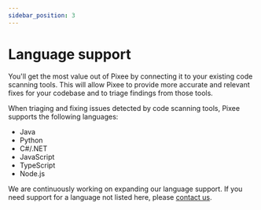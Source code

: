 ```yaml
---
sidebar_position: 3
---
```


# Language support

You'll get the most value out of Pixee by connecting it to your existing code scanning tools. This will allow Pixee to provide more accurate and relevant fixes for your codebase and to triage findings from those tools.

When triaging and fixing issues detected by code scanning tools, Pixee supports the following languages:

- Java
- Python
- C#/.NET
- JavaScript
- TypeScript
- Node.js

We are continuously working on expanding our language support. If you need support for a language not listed here, please [contact us](https://pixee.ai/demo-landing-page).

